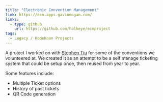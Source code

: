```yaml
---
title: "Electronic Convention Management"
link: https://ecm.apps.gavinmogan.com/
links:
  - type: github
    url: https://github.com/halkeye/ecmproject
tags:
  - Legacy / KodeKoan Projects
---
```

A project I worked on with [Stephen Tiu](http://stephentiu.uchikoma.org/) for some of the conventions we volunteered at.
We created it as an attempt to be a self manage ticketing system that could be setup once, then reused from year to year.

Some features include:

*   Multiple Ticket options
*   History of past tickets
*   QR Code generation
